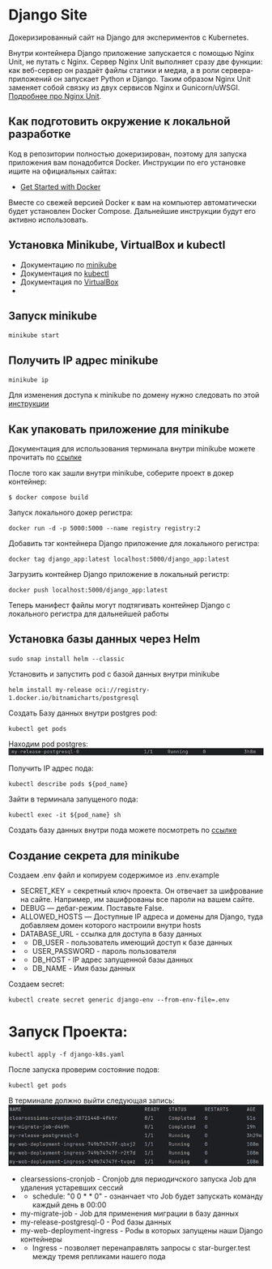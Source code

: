 # Django Site
Докеризированный сайт на Django для экспериментов с Kubernetes.

Внутри контейнера Django приложение запускается с помощью Nginx Unit, не путать с Nginx. Сервер Nginx Unit выполняет сразу две функции: как веб-сервер он раздаёт файлы статики и медиа, а в роли сервера-приложений он запускает Python и Django. Таким образом Nginx Unit заменяет собой связку из двух сервисов Nginx и Gunicorn/uWSGI. [Подробнее про Nginx Unit](https://unit.nginx.org/).

## Как подготовить окружение к локальной разработке

Код в репозитории полностью докеризирован, поэтому для запуска приложения вам понадобится Docker. Инструкции по его установке ищите на официальных сайтах:

- [Get Started with Docker](https://www.docker.com/get-started/)

Вместе со свежей версией Docker к вам на компьютер автоматически будет установлен Docker Compose. Дальнейшие инструкции будут его активно использовать.
## Установка Minikube, VirtualBox и kubectl
- Документацию по [minikube](https://minikube.sigs.k8s.io/docs/)
- Документация по [kubectl](https://kubernetes.io/ru/docs/tasks/tools/install-kubectl/)
- Документация по [VirtualBox](https://www.virtualbox.org/)
- 
## Запуск minikube
```shell
minikube start
```
## Получить IP адрес minikube

```shell
minikube ip
```
Для изменения доступа к minikube по домену нужно следовать по этой [инструкции](https://help.reg.ru/support/dns-servery-i-nastroyka-zony/rabota-s-dns-serverami/fayl-hosts-gde-nakhoditsya-i-kak-yego-izmenit)

## Как упаковать приложение для minikube

Документация для использования терминала внутри minikube можете прочитать по [ссылке](https://minikube.sigs.k8s.io/docs/handbook/pushing/)

После того как зашли внутри minikube, соберите проект в докер контейнер:

```shell
$ docker compose build
```

Запуск локального докер регистра:
```shell
docker run -d -p 5000:5000 --name registry registry:2
```

Добавить тэг контейнера Django приложение для локального регистра:
```shell
docker tag django_app:latest localhost:5000/django_app:latest
```

Загрузить контейнер Django приложение в локальный регистр:

```shell
docker push localhost:5000/django_app:latest
```

Теперь манифест файлы могут подтягивать контейнер Django с локального регистра для дальнейшей работы

## Установка базы данных через Helm
```shell
sudo snap install helm --classic
```

Установить и запустить pod с базой данных внутри minikube

```shell
helm install my-release oci://registry-1.docker.io/bitnamicharts/postgresql
```

Создать Базу данных внутри postgres pod:

```shell
kubectl get pods
```

Находим pod postgres:
![img.png](screens/postgres-pod.png)

Получить IP адрес пода:
```shell
kubectl describe pods ${pod_name}
```

Зайти в терминала запущеного пода:
```shell
kubectl exec -it ${pod_name} sh
```

Создать базу данных внутри пода можете посмотреть по [ссылке](https://www.atlassian.com/data/admin/create-a-user-with-psql)

## Создание секрета для minikube
Создаем .env файл и копируем содержимое из .env.example
* SECRET_KEY = секретный ключ проекта. Он отвечает за шифрование на сайте. Например, им зашифрованы все пароли на вашем сайте.
* DEBUG — дебаг-режим. Поставьте False.
* ALLOWED_HOSTS — Доступные IP адреса и домены для Django, туда добавляем домен которого настроили внутри hosts
* DATABASE_URL - ссылка для доступа в базу данных
* * DB_USER - пользователь имеющий доступ к базе данных
* * USER_PASSWORD - пароль пользователя
* * DB_HOST - IP адрес запущенной базы данных
* * DB_NAME - Имя базы данных

Создаем secret:
```shell
kubectl create secret generic django-env --from-env-file=.env
```

# Запуск Проекта:
```shell
kubectl apply -f django-k8s.yaml
```
После запуска проверим состояние подов:
```shell
kubectl get pods
```
В терминале должно выйти следующая запись:
![img.png](screens/pods.png)

* clearsessions-cronjob - Cronjob для периодичского запуска Job для удаления устаревших сессий
* * schedule: "0 0 * * 0" - ознанчает что Job будет запускать команду каждый день в 00:00
* my-migrate-job - Job для применения миграции в базу данных
* my-release-postgresql-0 - Pod базы данных
* my-web-deployment-ingress - Podы в которых запущены наши Django контейнеры
* * Ingress - позволяет перенаправлять запросы с star-burger.test между тремя репликами нашего пода
